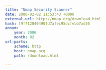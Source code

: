 ```yaml
---
title: "Nmap Security Scanner"
date: 2006-02-02 11:53:43 +0000
external-url: http://nmap.org/download.html
hash: f9f712840490fd7afec95dcfebb7ad55
annum:
    year: 2006
    month: 02
url-parts:
    scheme: http
    host: nmap.org
    path: /download.html

---
```



